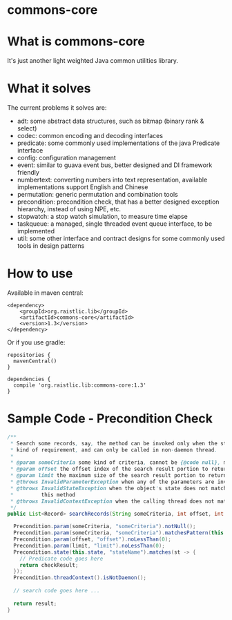 commons-core
==============

# What is commons-core 

It's just another light weighted Java common utilities library.

# What it solves

The current problems it solves are:

- adt: some abstract data structures, such as bitmap (binary rank & select)
- codec: common encoding and decoding interfaces
- predicate: some commonly used implementations of the java Predicate interface
- config: configuration management
- event: similar to guava event bus, better designed and DI framework friendly
- numbertext: converting numbers into text representation, available implementations support English and Chinese
- permutation: generic permutation and combination tools
- precondition: precondition check, that has a better designed exception hierarchy, instead of using NPE, etc.
- stopwatch: a stop watch simulation, to measure time elapse
- taskqueue: a managed, single threaded event queue interface, to be implemented
- util: some other interface and contract designs for some commonly used tools in design patterns

# How to use

Available in maven central:
```
<dependency>
    <groupId>org.raistlic.lib</groupId>
    <artifactId>commons-core</artifactId>
    <version>1.3</version>
</dependency>
```

Or if you use gradle:
```
repositories {
  mavenCentral()
}

dependencies {
  compile 'org.raistlic.lib:commons-core:1.3'
}
```

# Sample Code - Precondition Check

``` java
/**
 * Search some records, say, the method can be invoked only when the state of the object meets some 
 * kind of requirement, and can only be called in non-daemon thread.
 *
 * @param someCriteria some kind of criteria, cannot be {@code null}, must match some pattern.
 * @param offset the offset index of the search result portion to return, cannot be less than {@code 0}.
 * @param limit the maximum size of the search result portion to return, cannot be less than {@code 0}.
 * @throws InvalidParameterException when any of the parameters are invalid.
 * @throws InvalidStateException when the object's state does not match the requirement for calling 
 *         this method
 * @throws InvalidContextException when the calling thread does not match the requirement
 */
public List<Record> searchRecords(String someCriteria, int offset, int limit) {

  Precondition.param(someCriteria, "someCriteria").notNull();
  Precondition.param(someCriteria, "someCriteria").matchesPattern(this.someRegexPattern);
  Precondition.param(offset, "offset").noLessThan(0);
  Precondition.param(limit, "limit").noLessThan(0);
  Precondition.state(this.state, "stateName").matches(st -> {
    // Predicate code goes here
    return checkResult;
  });
  Precondition.threadContext().isNotDaemon();
  
  // search code goes here ...
  
  return result;
}

```